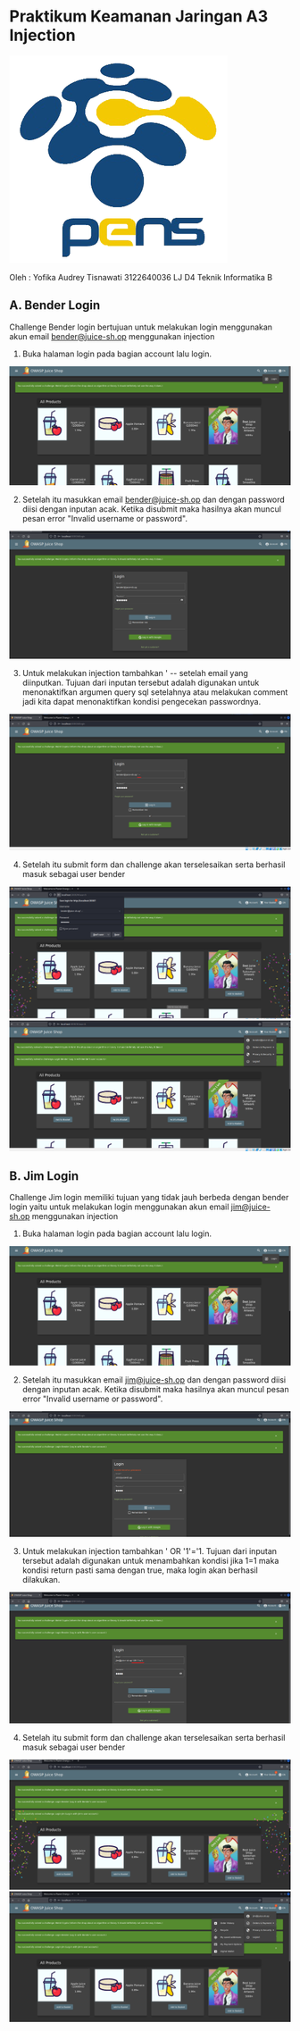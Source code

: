 <h1>Praktikum Keamanan Jaringan 
A3 Injection</h1>

<img src="img/logo_pens.png">

Oleh :
Yofika Audrey Tisnawati
3122640036
LJ D4 Teknik Informatika B

<h2><b>A. Bender Login</b></h2>

Challenge Bender login bertujuan untuk melakukan login menggunakan akun email bender@juice-sh.op menggunakan injection

1. Buka halaman login pada bagian account lalu login.

<img src="img/1.png">

2. Setelah itu masukkan email bender@juice-sh.op dan dengan password diisi dengan inputan acak. Ketika disubmit maka hasilnya akan muncul pesan error "Invalid username or password".

<img src="img/2.png">

3. Untuk melakukan injection tambahkan ' -- setelah email yang diinputkan. Tujuan dari inputan tersebut adalah digunakan untuk menonaktifkan argumen query sql setelahnya atau melakukan comment jadi kita dapat menonaktifkan kondisi pengecekan passwordnya.

<img src="img/3.png">

4. Setelah itu submit form dan challenge akan terselesaikan serta berhasil masuk sebagai user bender

<img src="img/4.png">
<img src="img/5.png">

<h2><b>B. Jim Login</b></h2>

Challenge Jim login memiliki tujuan yang tidak jauh berbeda dengan bender login yaitu untuk melakukan login menggunakan akun email jim@juice-sh.op menggunakan injection

1. Buka halaman login pada bagian account lalu login.

<img src="img/1.png">

2. Setelah itu masukkan email jim@juice-sh.op dan dengan password diisi dengan inputan acak. Ketika disubmit maka hasilnya akan muncul pesan error "Invalid username or password".

<img src="img/6.png">

3. Untuk melakukan injection tambahkan ' OR '1'='1. Tujuan dari inputan tersebut adalah digunakan untuk menambahkan kondisi jika 1=1 maka kondisi return pasti sama dengan true, maka login akan berhasil dilakukan.

<img src="img/7.png">

4. Setelah itu submit form dan challenge akan terselesaikan serta berhasil masuk sebagai user bender

<img src="img/8.png">
<img src="img/9.png">
